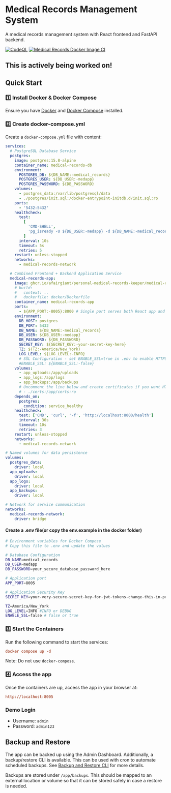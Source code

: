 # Medical Records Management System

A medical records management system with React frontend and FastAPI backend.

[![CodeQL](https://github.com/afairgiant/Personal-Medical-Records-Keeper/actions/workflows/github-code-scanning/codeql/badge.svg)](https://github.com/afairgiant/Personal-Medical-Records-Keeper/actions/workflows/github-code-scanning/codeql)
[![Medical Records Docker Image CI](https://github.com/afairgiant/Personal-Medical-Records-Keeper/actions/workflows/docker-image.yml/badge.svg)](https://github.com/afairgiant/Personal-Medical-Records-Keeper/actions/workflows/docker-image.yml)

## This is actively being worked on!

## Quick Start

### 1️⃣ Install Docker & Docker Compose

Ensure you have [Docker](https://docs.docker.com/get-docker/) and [Docker Compose](https://docs.docker.com/compose/install/) installed.

### 2️⃣ Create docker-compose.yml

Create a `docker-compose.yml` file with content:

```yaml
services:
  # PostgreSQL Database Service
  postgres:
    image: postgres:15.8-alpine
    container_name: medical-records-db
    environment:
      POSTGRES_DB: ${DB_NAME:-medical_records}
      POSTGRES_USER: ${DB_USER:-medapp}
      POSTGRES_PASSWORD: ${DB_PASSWORD}
    volumes:
      - postgres_data:/var/lib/postgresql/data
      - ./postgres/init.sql:/docker-entrypoint-initdb.d/init.sql:ro
    ports:
      - '5432:5432'
    healthcheck:
      test:
        [
          'CMD-SHELL',
          'pg_isready -U ${DB_USER:-medapp} -d ${DB_NAME:-medical_records}',
        ]
      interval: 10s
      timeout: 5s
      retries: 5
    restart: unless-stopped
    networks:
      - medical-records-network

  # Combined Frontend + Backend Application Service
  medical-records-app:
    image: ghcr.io/afairgiant/personal-medical-records-keeper/medical-records:latest
    # build:
    #   context: ..
    #   dockerfile: docker/Dockerfile
    container_name: medical-records-app
    ports:
      - ${APP_PORT:-8005}:8000 # Single port serves both React app and FastAPI
    environment:
      DB_HOST: postgres
      DB_PORT: 5432
      DB_NAME: ${DB_NAME:-medical_records}
      DB_USER: ${DB_USER:-medapp}
      DB_PASSWORD: ${DB_PASSWORD}
      SECRET_KEY: ${SECRET_KEY:-your-secret-key-here}
      TZ: $(TZ:-America/New_York)
      LOG_LEVEL: ${LOG_LEVEL:-INFO}
      # SSL Configuration - set ENABLE_SSL=true in .env to enable HTTPS - Uncomment if needed
      #ENABLE_SSL: ${ENABLE_SSL:-false}
    volumes:
      - app_uploads:/app/uploads
      - app_logs:/app/logs
      - app_backups:/app/backups
      # Uncomment the line below and create certificates if you want HTTPS
      # - ./certs:/app/certs:ro
    depends_on:
      postgres:
        condition: service_healthy
    healthcheck:
      test: ['CMD', 'curl', '-f', 'http://localhost:8000/health']
      interval: 30s
      timeout: 10s
      retries: 3
    restart: unless-stopped
    networks:
      - medical-records-network

# Named volumes for data persistence
volumes:
  postgres_data:
    driver: local
  app_uploads:
    driver: local
  app_logs:
    driver: local
  app_backups:
    driver: local

# Network for service communication
networks:
  medical-records-network:
    driver: bridge
```

#### Create a .env file(or copy the env.example in the docker folder)

```bash
# Environment variables for Docker Compose
# Copy this file to .env and update the values

# Database Configuration
DB_NAME=medical_records
DB_USER=medapp
DB_PASSWORD=your_secure_database_password_here

# Application port
APP_PORT=8005

# Application Security Key
SECRET_KEY=your-very-secure-secret-key-for-jwt-tokens-change-this-in-production

TZ=America/New_York
LOG_LEVEL=INFO #INFO or DEBUG
ENABLE_SSL=false # false or true
```

### 3️⃣ Start the Containers

Run the following command to start the services:

```ini
docker compose up -d
```

Note: Do not use `docker-compose`.

### 4️⃣ Access the app

Once the containers are up, access the app in your browser at:

```ini
http://localhost:8005
```

### Demo Login

- Username: `admin`
- Password: `admin123`

## Backup and Restore
The app can be backed up using the Admin Dashboard. 
Additionally, a backup/restore CLI is available.
This can be used with cron to automate scheduled backups. 
See [Backup and Restore CLI](app/scripts/README_BACKUP_CLI.md) for more details.

Backups are stored under ```/app/backups```. This should be mapped to 
an external location or volume so that it can be stored safely in case a 
restore is needed.
